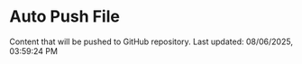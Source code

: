 # Auto Push File

Content that will be pushed to GitHub repository.
Last updated: 08/06/2025, 03:59:24 PM